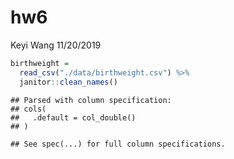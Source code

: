 hw6
================
Keyi Wang
11/20/2019

``` r
birthweight = 
  read_csv("./data/birthweight.csv") %>% 
  janitor::clean_names()  
```

    ## Parsed with column specification:
    ## cols(
    ##   .default = col_double()
    ## )

    ## See spec(...) for full column specifications.

